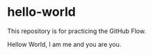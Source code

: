 # hello-world
This repository is for practicing the GitHub Flow.

Hellow World,
I am me and you are you.

